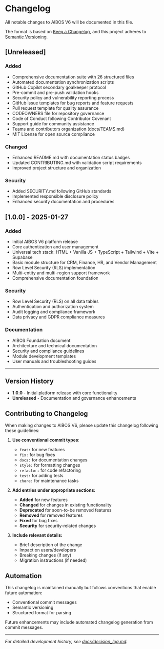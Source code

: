 # Changelog

All notable changes to AIBOS V6 will be documented in this file.

The format is based on [Keep a Changelog](https://keepachangelog.com/en/1.0.0/),
and this project adheres to [Semantic Versioning](https://semver.org/spec/v2.0.0.html).

## [Unreleased]

### Added
- Comprehensive documentation suite with 26 structured files
- Automated documentation synchronization scripts
- GitHub Copilot secondary goalkeeper protocol
- Pre-commit and pre-push validation hooks
- Security policy and vulnerability reporting process
- GitHub issue templates for bug reports and feature requests
- Pull request template for quality assurance
- CODEOWNERS file for repository governance
- Code of Conduct following Contributor Covenant
- Support guide for community assistance
- Teams and contributors organization (docs/TEAMS.md)
- MIT License for open source compliance

### Changed
- Enhanced README.md with documentation status badges
- Updated CONTRIBUTING.md with validation script requirements
- Improved project structure and organization

### Security
- Added SECURITY.md following GitHub standards
- Implemented responsible disclosure policy
- Enhanced security documentation and procedures

## [1.0.0] - 2025-01-27

### Added
- Initial AIBOS V6 platform release
- Core authentication and user management
- Universal tech stack: HTML + Vanilla JS + TypeScript + Tailwind + Vite + Supabase
- Basic module structure for CRM, Finance, HR, and Vendor Management
- Row Level Security (RLS) implementation
- Multi-entity and multi-region support framework
- Comprehensive documentation foundation

### Security
- Row Level Security (RLS) on all data tables
- Authentication and authorization system
- Audit logging and compliance framework
- Data privacy and GDPR compliance measures

### Documentation
- AIBOS Foundation document
- Architecture and technical documentation
- Security and compliance guidelines
- Module development templates
- User manuals and troubleshooting guides

---

## Version History

- **1.0.0** - Initial platform release with core functionality
- **Unreleased** - Documentation and governance enhancements

## Contributing to Changelog

When making changes to AIBOS V6, please update this changelog following these guidelines:

1. **Use conventional commit types:**
   - `feat:` for new features
   - `fix:` for bug fixes
   - `docs:` for documentation changes
   - `style:` for formatting changes
   - `refactor:` for code refactoring
   - `test:` for adding tests
   - `chore:` for maintenance tasks

2. **Add entries under appropriate sections:**
   - **Added** for new features
   - **Changed** for changes in existing functionality
   - **Deprecated** for soon-to-be removed features
   - **Removed** for removed features
   - **Fixed** for bug fixes
   - **Security** for security-related changes

3. **Include relevant details:**
   - Brief description of the change
   - Impact on users/developers
   - Breaking changes (if any)
   - Migration instructions (if needed)

## Automation

This changelog is maintained manually but follows conventions that enable future automation:
- Conventional commit messages
- Semantic versioning
- Structured format for parsing

Future enhancements may include automated changelog generation from commit messages.

---

*For detailed development history, see [docs/decision_log.md](./docs/decision_log.md).* 